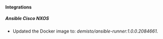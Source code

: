 
#### Integrations

##### Ansible Cisco NXOS

- Updated the Docker image to: *demisto/ansible-runner:1.0.0.2084661*.